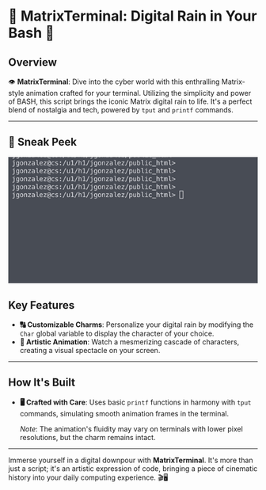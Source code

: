 # 🌌 MatrixTerminal: Digital Rain in Your Bash 🌌

## Overview
👁️ **MatrixTerminal**: Dive into the cyber world with this enthralling Matrix-style animation crafted for your terminal. Utilizing the simplicity and power of BASH, this script brings the iconic Matrix digital rain to life. It's a perfect blend of nostalgia and tech, powered by `tput` and `printf` commands.

---

## 🚀 Sneak Peek
![Matrix Demonstration](matrix_demonstration.gif)

## Key Features
- **🔠 Customizable Charms**: Personalize your digital rain by modifying the `Char` global variable to display the character of your choice.
- **🎨 Artistic Animation**: Watch a mesmerizing cascade of characters, creating a visual spectacle on your screen.

---

## How It's Built
- **🖥️ Crafted with Care**: Uses basic `printf` functions in harmony with `tput` commands, simulating smooth animation frames in the terminal.

  _Note_: The animation's fluidity may vary on terminals with lower pixel resolutions, but the charm remains intact.

---

Immerse yourself in a digital downpour with **MatrixTerminal**. It's more than just a script; it's an artistic expression of code, bringing a piece of cinematic history into your daily computing experience. 🎬🖥️
